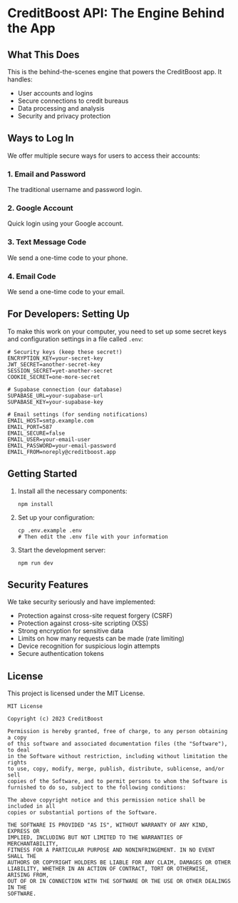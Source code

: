 # CreditBoost API: The Engine Behind the App

## What This Does

This is the behind-the-scenes engine that powers the CreditBoost app. It handles:
- User accounts and logins
- Secure connections to credit bureaus
- Data processing and analysis
- Security and privacy protection

## Ways to Log In

We offer multiple secure ways for users to access their accounts:

### 1. Email and Password
The traditional username and password login.

### 2. Google Account
Quick login using your Google account.

### 3. Text Message Code
We send a one-time code to your phone.

### 4. Email Code
We send a one-time code to your email.

## For Developers: Setting Up

To make this work on your computer, you need to set up some secret keys and configuration settings in a file called `.env`:

```
# Security keys (keep these secret!)
ENCRYPTION_KEY=your-secret-key
JWT_SECRET=another-secret-key
SESSION_SECRET=yet-another-secret
COOKIE_SECRET=one-more-secret

# Supabase connection (our database)
SUPABASE_URL=your-supabase-url
SUPABASE_KEY=your-supabase-key

# Email settings (for sending notifications)
EMAIL_HOST=smtp.example.com
EMAIL_PORT=587
EMAIL_SECURE=false
EMAIL_USER=your-email-user
EMAIL_PASSWORD=your-email-password
EMAIL_FROM=noreply@creditboost.app
```

## Getting Started

1. Install all the necessary components:
   ```
   npm install
   ```

2. Set up your configuration:
   ```
   cp .env.example .env
   # Then edit the .env file with your information
   ```

3. Start the development server:
   ```
   npm run dev
   ```

## Security Features

We take security seriously and have implemented:
- Protection against cross-site request forgery (CSRF)
- Protection against cross-site scripting (XSS)
- Strong encryption for sensitive data
- Limits on how many requests can be made (rate limiting)
- Device recognition for suspicious login attempts
- Secure authentication tokens

## License

This project is licensed under the MIT License.

```
MIT License

Copyright (c) 2023 CreditBoost

Permission is hereby granted, free of charge, to any person obtaining a copy
of this software and associated documentation files (the "Software"), to deal
in the Software without restriction, including without limitation the rights
to use, copy, modify, merge, publish, distribute, sublicense, and/or sell
copies of the Software, and to permit persons to whom the Software is
furnished to do so, subject to the following conditions:

The above copyright notice and this permission notice shall be included in all
copies or substantial portions of the Software.

THE SOFTWARE IS PROVIDED "AS IS", WITHOUT WARRANTY OF ANY KIND, EXPRESS OR
IMPLIED, INCLUDING BUT NOT LIMITED TO THE WARRANTIES OF MERCHANTABILITY,
FITNESS FOR A PARTICULAR PURPOSE AND NONINFRINGEMENT. IN NO EVENT SHALL THE
AUTHORS OR COPYRIGHT HOLDERS BE LIABLE FOR ANY CLAIM, DAMAGES OR OTHER
LIABILITY, WHETHER IN AN ACTION OF CONTRACT, TORT OR OTHERWISE, ARISING FROM,
OUT OF OR IN CONNECTION WITH THE SOFTWARE OR THE USE OR OTHER DEALINGS IN THE
SOFTWARE.
```